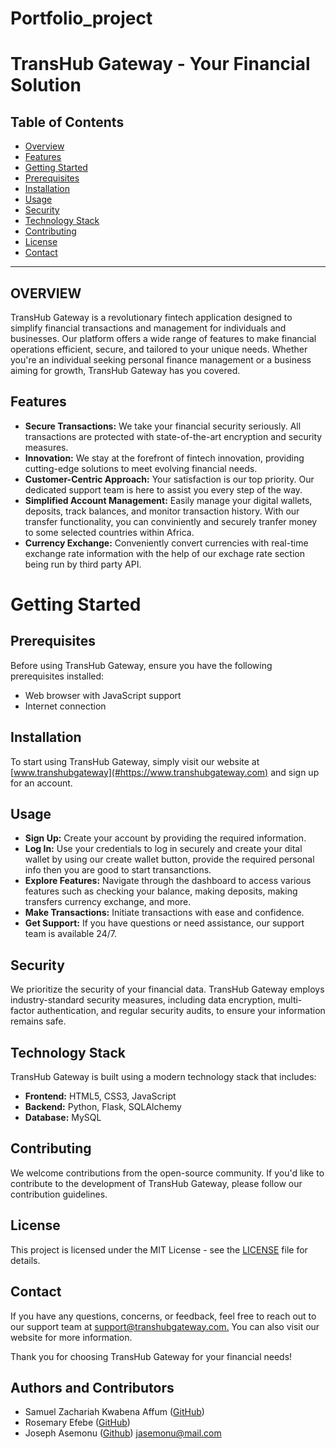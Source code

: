 # Portfolio_project
# TransHub Gateway - Your Financial Solution

## Table of Contents

- [Overview](#overview)
- [Features](#features)
- [Getting Started](#getting-started)
- [Prerequisites](#prerequisites)
- [Installation](#installation)
- [Usage](#usage)
- [Security](#security)
- [Technology Stack](#technology-stack)
- [Contributing](#contributing)
- [License](#license)
- [Contact](#contact)

---

## OVERVIEW

TransHub Gateway is a revolutionary fintech application designed to simplify financial transactions and management for individuals and businesses. Our platform offers a wide range of features to make financial operations efficient, secure, and tailored to your unique needs. Whether you're an individual seeking personal finance management or a business aiming for growth, TransHub Gateway has you covered.

## Features

* **Secure Transactions:** We take your financial security seriously. All transactions are protected with state-of-the-art encryption and security measures.
* **Innovation:** We stay at the forefront of fintech innovation, providing cutting-edge solutions to meet evolving financial needs. 
* **Customer-Centric Approach:** Your satisfaction is our top priority. Our dedicated support team is here to assist you every step of the way.
* **Simplified Account Management:** Easily manage your digital wallets, deposits, track balances, and monitor transaction history.
With our transfer functionality, you can conviniently and securely tranfer money to some selected countries within Africa.
* **Currency Exchange:** Conveniently convert currencies with real-time exchange rate information with the help of our exchage rate section being run by third party API.

# Getting Started

## Prerequisites

Before using TransHub Gateway, ensure you have the following prerequisites installed:
* Web browser with JavaScript support
* Internet connection

## Installation

To start using TransHub Gateway, simply visit our website at [www.transhubgateway](#https://www.transhubgateway.com) and sign up for an account.

## Usage

* **Sign Up:** Create your account by providing the required information.
* **Log In:** Use your credentials to log in securely and create your dital wallet by using our create wallet button, provide the required personal info then you are good to start transanctions.
* **Explore Features:** Navigate through the dashboard to access various features such as checking your balance, making deposits, making transfers currency exchange, and more.
* **Make Transactions:** Initiate transactions with ease and confidence.
* **Get Support:** If you have questions or need assistance, our support team is available 24/7.

## Security
We prioritize the security of your financial data. TransHub Gateway employs industry-standard security measures, including data encryption, multi-factor authentication, and regular security audits, to ensure your information remains safe.

## Technology Stack
TransHub Gateway is built using a modern technology stack that includes:
* **Frontend:** HTML5, CSS3, JavaScript
* **Backend:** Python, Flask, SQLAlchemy
* **Database:** MySQL

## Contributing

We welcome contributions from the open-source community. If you'd like to contribute to the development of TransHub Gateway, please follow our contribution guidelines.

## License

This project is licensed under the MIT License - see the [LICENSE](#LICENSE) file for details.

## Contact

If you have any questions, concerns, or feedback, feel free to reach out to our support team 
at [support@transhubgateway.com.](#support@transhubgateway.com.) You can also visit our website for more information.

Thank you for choosing TransHub Gateway for your financial needs!

## Authors and Contributors

- Samuel Zachariah Kwabena Affum ([GitHub](https://github.com/SamZec)) 
- Rosemary Efebe ([GitHub](https://github.com/RosemaryEfebe247))
- Joseph Asemonu ([Github](https://github.com/Jasemonu)) [jasemonu@mail.com](asemonu@gmail.com)


